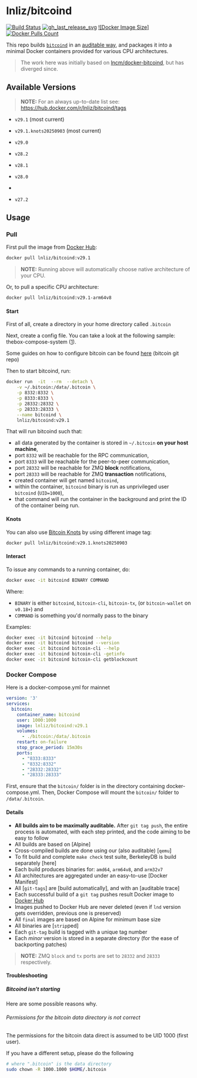 lnliz/bitcoind
=============

[![Build Status]][builds]
[![gh_last_release_svg]][gh_last_release_url]
[![Docker Image Size]][lnd-docker-hub]
[![Docker Pulls Count]][lnd-docker-hub]

[Build Status]: https://github.com/lnliz/docker-bitcoind/workflows/Build%20&%20deploy%20on%20git%20tag%20push/badge.svg
[builds]: https://github.com/lnliz/docker-bitcoind/actions?query=workflow%3A%22Build+%26+deploy+on+git+tag+push%22

[gh_last_release_svg]: https://img.shields.io/github/v/release/lnliz/docker-bitcoind?sort=semver
[gh_last_release_url]: https://github.com/lnliz/docker-bitcoind/releases/latest

[Docker Pulls Count]: https://img.shields.io/docker/pulls/lnliz/bitcoind.svg?style=flat
[lnd-docker-hub]: https://hub.docker.com/r/lnliz/bitcoind


This repo builds [`bitcoind`] in an [auditable way](https://github.com/lnliz/docker-bitcoind), and packages it into a minimal Docker containers provided for various CPU architectures.

[`bitcoind`]: https://github.com/bitcoin/bitcoin


> The work here was initially based on [lncm/docker-bitcoind](https://github.com/lncm/docker-bitcoind/), but has diverged since.


## Available Versions

> **NOTE:** For an always up-to-date list see: https://hub.docker.com/r/lnliz/bitcoind/tags

* `v29.1` (most current)
* `v29.1.knots20250903` (most current)
* `v29.0`

* `v28.2`
* `v28.1`
* `v28.0`
* 
* `v27.2`



## Usage

### Pull

First pull the image from [Docker Hub]:

```bash
docker pull lnliz/bitcoind:v29.1
```

> **NOTE:** Running above will automatically choose native architecture of your CPU.

[Docker Hub]: https://hub.docker.com/r/lnliz/bitcoind

Or, to pull a specific CPU architecture:

```bash
docker pull lnliz/bitcoind:v29.1-arm64v8
```

#### Start

First of all, create a directory in your home directory called `.bitcoin`

Next, create a config file. You can take a look at the following sample: thebox-compose-system ([1](https://github.com/lnliz/thebox-compose-system/blob/master/bitcoin/bitcoin.conf)).

Some guides on how to configure bitcoin can be found [here](https://github.com/bitcoin/bitcoin/blob/master/doc/bitcoin-conf.md) (bitcoin git repo)

Then to start bitcoind, run:

```bash
docker run  -it  --rm  --detach \
    -v ~/.bitcoin:/data/.bitcoin \
    -p 8332:8332 \
    -p 8333:8333 \
    -p 28332:28332 \
    -p 28333:28333 \
    --name bitcoind \
    lnliz/bitcoind:v29.1
```

That will run bitcoind such that:

* all data generated by the container is stored in `~/.bitcoin` **on your host machine**,
* port `8332` will be reachable for the RPC communication,
* port `8333` will be reachable for the peer-to-peer communication,
* port `28332` will be reachable for ZMQ **block** notifications,
* port `28333` will be reachable for ZMQ **transaction** notifications,
* created container will get named `bitcoind`,
* within the container, `bitcoind` binary is run as unprivileged user `bitcoind` (`UID=1000`),
* that command will run the container in the background and print the ID of the container being run.


#### Knots

You can also use [Bitcoin Knots](https://github.com/bitcoinknots/bitcoin) by using different image tag:

```bash
docker pull lnliz/bitcoind:v29.1.knots20250903
```


#### Interact

To issue any commands to a running container, do:

```bash
docker exec -it bitcoind BINARY COMMAND
```

Where:
* `BINARY` is either `bitcoind`, `bitcoin-cli`, `bitcoin-tx`, (or `bitcoin-wallet` on `v0.18+`) and
* `COMMAND` is something you'd normally pass to the binary   

Examples:

```bash
docker exec -it bitcoind bitcoind --help
docker exec -it bitcoind bitcoind --version
docker exec -it bitcoind bitcoin-cli --help
docker exec -it bitcoind bitcoin-cli -getinfo
docker exec -it bitcoind bitcoin-cli getblockcount
```

### Docker Compose
Here is a docker-compose.yml for mainnet
```yaml
version: '3'
services:
  bitcoin:
    container_name: bitcoind
    user: 1000:1000
    image: lnliz/bitcoind:v29.1
    volumes:
      - ./bitcoin:/data/.bitcoin
    restart: on-failure
    stop_grace_period: 15m30s
    ports:
      - "8333:8333"
      - "8332:8332"
      - "28332:28332"
      - "28333:28333"
```
First, ensure that the `bitcoin/` folder is in the directory containing docker-compose.yml.
Then, Docker Compose will mount the `bitcoin/` folder to `/data/.bitcoin`.


#### Details

* **All builds aim to be maximally auditable.**  After `git tag push`, the entire process is automated, with each step printed, and the code aiming to be easy to follow
* All builds are based on [Alpine]
* Cross-compiled builds are done using our (also auditable) [`qemu`]
* To fit build and complete `make check` test suite, BerkeleyDB is build separately [here]
* Each build produces binaries for: `amd64`, `arm64v8`, and `arm32v7`
* All architectures are aggregated under an easy-to-use [Docker Manifest]
* All [`git-tags`] are [build automatically], and with an [auditable trace]
* Each successful build of a `git tag` pushes result Docker image to [Docker Hub]
* Images pushed to Docker Hub are never deleted (even if `lnd` version gets overridden, previous one is preserved)
* All `final` images are based on Alpine for minimum base size
* All binaries are [`strip`ped]
* Each `git-tag` build is tagged with a unique tag number
* Each _minor_ version is stored in a separate directory (for the ease of backporting patches)


> **NOTE:** ZMQ `block` and `tx` ports are set to `28332` and `28333` respectively. 


#### Troubleshooting

##### Bitcoind isn't starting

Here are some possible reasons why.

###### Permissions for the bitcoin data directory is not correct

The permissions for the bitcoin data direct is assumed to be UID 1000 (first user). 

If you have a different setup, please do the following

```bash
# where ".bitcoin" is the data directory
sudo chown -R 1000.1000 $HOME/.bitcoin
```


